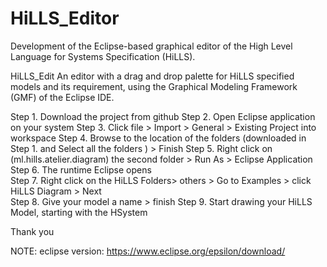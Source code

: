 # HiLLS_Editor
Development of the Eclipse-based graphical editor of the High Level Language for Systems Specification (HiLLS).

HiLLS_Edit
An editor with a drag and drop palette for HiLLS specified models and its requirement, 
using the Graphical Modeling Framework (GMF) of the Eclipse IDE. 

Step 1. Download the project from github
Step 2. Open Eclipse application on your system 
Step 3. Click file > Import  > General > Existing Project into workspace 
Step 4. Browse to the location of the folders (downloaded in Step 1. and Select all the folders ) > Finish 
Step 5. Right click on (ml.hills.atelier.diagram) the second folder > Run As > Eclipse Application
Step 6. The runtime Eclipse opens   
Step 7. Right click on the HiLLS Folders> others > Go to Examples > click HiLLS Diagram > Next  
Step 8. Give your model a name > finish 
Step 9. Start drawing your HiLLS Model, starting with the HSystem

Thank you

NOTE: eclipse version: https://www.eclipse.org/epsilon/download/
